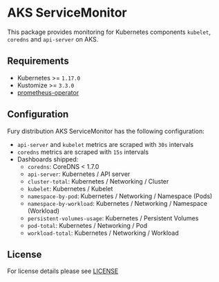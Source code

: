 # AKS ServiceMonitor

This package provides monitoring for Kubernetes components `kubelet`, `coredns` and
`api-server` on AKS.

## Requirements

- Kubernetes >= `1.17.0`
- Kustomize >= `3.3.0`
- [prometheus-operator](../prometheus-operator)

## Configuration

Fury distribution AKS ServiceMonitor has the following configuration:

- `api-server` and `kubelet` metrics are scraped with `30s` intervals
- `coredns` metrics are scraped with `15s` intervals
- Dashboards shipped:
  - `coredns`: CoreDNS < 1.7.0
  - `api-server`: Kubernetes / API server
  - `cluster-total`: Kubernetes / Networking / Cluster
  - `kubelet`: Kubernetes / Kubelet
  - `namespace-by-pod`: Kubernetes / Networking / Namespace (Pods)
  - `namespace-by-workload`: Kubernetes / Networking / Namespace (Workload)
  - `persistent-volumes-usage`: Kubernetes / Persistent Volumes
  - `pod-total`: Kubernetes / Networking / Pod
  - `workload-total`: Kubernetes / Networking / Workload

## License

For license details please see [LICENSE](../../LICENSE)
